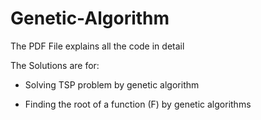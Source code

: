 # Genetic-Algorithm

The PDF File explains all the code in detail

The Solutions are for:

* Solving TSP problem by genetic algorithm

* Finding the root of a function (F) by genetic algorithms 

